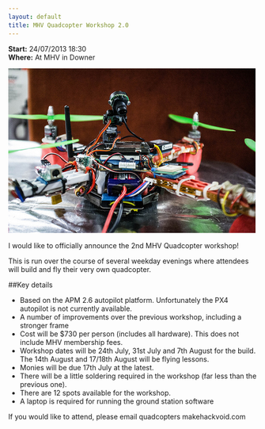 ```yaml
---
layout: default
title: MHV Quadcopter Workshop 2.0
---
```

**Start:** 24/07/2013 18:30<br>
**Where:** At MHV in Downer

![MHV Quadcopter built by Dale Pearce, Photo by Adam Thomas](assets/news/2013-06-25-mhv-quadcopter-workshop-2/9016546276_8763c97594.jpg "MHV Quadcopter built by Dale Pearce, Photo by Adam Thomas")

I would like to officially announce the 2nd MHV Quadcopter workshop!

This is run over the course of several weekday evenings where attendees will build and fly their very own quadcopter.

##Key details

 * Based on the APM 2.6 autopilot platform. Unfortunately the PX4 autopilot is not currently available.
 * A number of improvements over the previous workshop, including a stronger frame
 * Cost will be $730 per person (includes all hardware). This does not include MHV membership fees.
 * Workshop dates will be 24th July, 31st July and 7th August for the build. The 14th August and 17/18th August will be flying lessons.
 * Monies will be due 17th July at the latest.
 * There will be a little soldering required in the workshop (far less than the previous one).
 * There are 12 spots available for the workshop.
 * A laptop is required for running the ground station software

If you would like to attend, please email quadcopters <at> makehackvoid.com